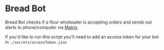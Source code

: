 # Bread Bot

Bread Bot checks if a flour wholesaler is accepting orders and sends out alerts to phone/computer via [Matrix](https://matrix.org/).

If you'd like to run this script you'll need to add an access token for your bot in `./secrets/accessToken.json`

